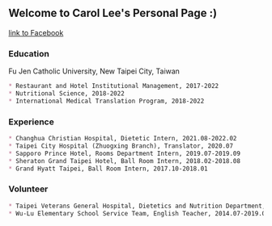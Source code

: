 ## Welcome to Carol Lee's Personal Page :)

[link to Facebook](https://www.facebook.com/carollee0521/)


### Education

Fu Jen Catholic University, New Taipei City, Taiwan
```markdown
* Restaurant and Hotel Institutional Management, 2017-2022
* Nutritional Science, 2018-2022
* International Medical Translation Program, 2018-2022
```


### Experience
```markdown
* Changhua Christian Hospital, Dietetic Intern, 2021.08-2022.02
* Taipei City Hospital (Zhuogxing Branch), Translator, 2020.07
* Sapporo Prince Hotel, Rooms Department Intern, 2019.07-2019.09
* Sheraton Grand Taipei Hotel, Ball Room Intern, 2018.02-2018.08
* Grand Hyatt Taipei, Ball Room Intern, 2017.10-2018.01
```

### Volunteer
```markdown
* Taipei Veterans General Hospital, Dietetics and Nutrition Department, 2021.01
* Wu-Lu Elementary School Service Team, English Teacher, 2014.07-2019.01
```
